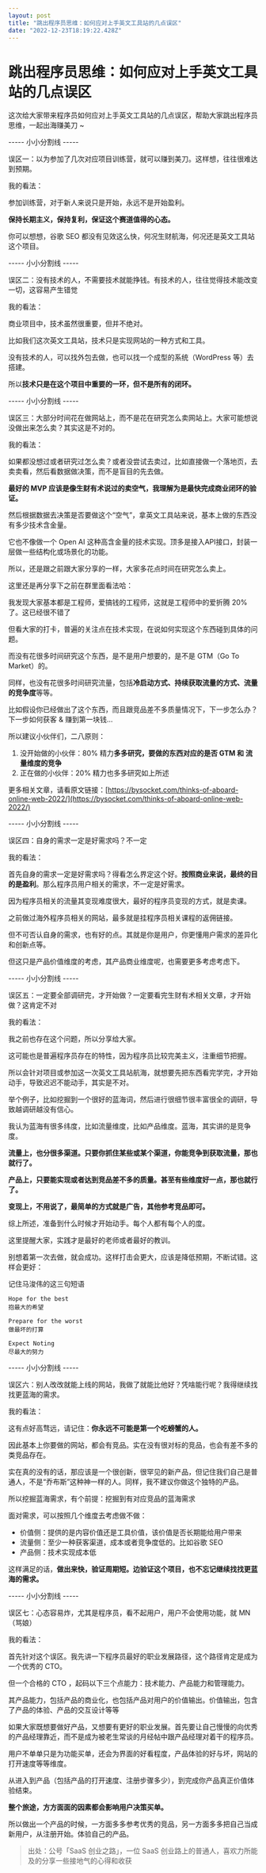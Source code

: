 ```yaml
---
layout: post
title: "跳出程序员思维：如何应对上手英文工具站的几点误区"
date: "2022-12-23T18:19:22.428Z"
---
```

跳出程序员思维：如何应对上手英文工具站的几点误区
========================

这次给大家带来程序员如何应对上手英文工具站的几点误区，帮助大家跳出程序员思维，一起出海赚美刀 ~

\----- 小小分割线 -----

误区一：以为参加了几次对应项目训练营，就可以赚到美刀。这样想，往往很难达到预期。

我的看法：

参加训练营，对于新人来说只是开始，永远不是开始盈利。

**保持长期主义，保持复利，保证这个赛道值得的心态。**

你可以想想，谷歌 SEO 都没有见效这么快，何况生财航海，何况还是英文工具站这个项目。

\----- 小小分割线 -----

误区二：没有技术的人，不需要技术就能挣钱。有技术的人，往往觉得技术能改变一切，这容易产生错觉

我的看法：

商业项目中，技术虽然很重要，但并不绝对。

比如我们这次英文工具站，技术只是实现网站的一种方式和工具。

没有技术的人，可以找外包去做，也可以找一个成型的系统（WordPress 等）去搭建。

所以**技术只是在这个项目中重要的一环，但不是所有的闭环。**

\----- 小小分割线 -----

误区三：大部分时间花在做网站上，而不是花在研究怎么卖网站上。大家可能想说没做出来怎么卖？其实这是不对的。

我的看法：

如果都没想过或者研究过怎么卖？或者没尝试去卖过，比如直接做一个落地页，去卖卖看，然后看数据做决策，而不是盲目的先去做。

**最好的 MVP 应该是像生财有术说过的卖空气，我理解为是最快完成商业闭环的验证。**

然后根据数据去决策是否要做这个“空气”，拿英文工具站来说，基本上做的东西没有多少技术含金量。

它也不像做一个 Open AI 这种高含金量的技术实现。顶多是接入API接口，封装一层做一些结构化或场景化的功能。

所以，还是跟之前跟大家分享的一样，大家多花点时间在研究怎么卖上。

这里还是再分享下之前在群里面看法哈：

我发现大家基本都是工程师，爱搞钱的工程师，这就是工程师中的爱折腾 20% 了。这已经很不错了

但看大家的打卡，普遍的关注点在技术实现，在说如何实现这个东西碰到具体的问题。

而没有花很多时间研究这个东西，是不是用户想要的，是不是 GTM（Go To Market）的。

同样，也没有花很多时间研究流量，包括**冷启动方式、持续获取流量的方式、流量的竞争度**等等。

比如假设你已经做出了这个东西，而且跟竞品差不多质量情况下，下一步怎么办？下一步如何获客 & 赚到第一块钱...

所以建议小伙伴们，二八原则：

1.  没开始做的小伙伴：80% 精力**多多研究，要做的东西对应的是否 GTM 和 流量维度的竞争**
2.  正在做的小伙伴：20% 精力也多多研究如上所述

更多相关文章，请看原文链接：[https://bysocket.com/thinks-of-aboard-online-web-2022/](https://bysocket.com/thinks-of-aboard-online-web-2022/)

\----- 小小分割线 -----

误区四：自身的需求一定是好需求吗？不一定

我的看法：

首先自身的需求一定是好需求吗？得看怎么界定这个好。**按照商业来说，最终的目的是盈利**。那么程序员用户相关的需求，不一定是好需求。

因为程序员相关的流量其变现难度很大，最好的程序员变现的方式，就是卖课。

之前做过海外程序员相关的网站，最多就是挂程序员相关课程的返佣链接。

但不可否认自身的需求，也有好的点。其就是你是用户，你更懂用户需求的差异化和创新点等。

但这只是产品价值维度的考虑，其产品商业维度呢，也需要更多考虑考虑下。

\----- 小小分割线 -----

误区五：一定要全部调研完，才开始做？一定要看完生财有术相关文章，才开始做？这肯定不对

我的看法：

我之前也存在这个问题，所以分享给大家。

这可能也是普遍程序员存在的特性，因为程序员比较完美主义，注重细节把握。

所以会针对项目或参加这一次英文工具站航海，就想要先把东西看完学完，才开始动手，导致迟迟不能动手，其实是不对。

举个例子，比如挖掘到一个很好的蓝海词，然后进行很细节很丰富很全的调研，导致越调研越没有信心。

我认为蓝海有很多纬度，比如流量维度，比如产品维度。蓝海，其实讲的是竞争度。

**流量上，也分很多渠道。只要你抓住某些或某个渠道，你能竞争到获取流量，那也就行了。**

**产品上，只要能实现或者达到竞品差不多的质量。甚至有些维度好一点，那也就行了。**

**变现上，不用说了，最简单的方式就是广告，其他参考竞品即可。**

综上所述，准备到什么时候才开始动手。每个人都有每个人的度。

这里提醒大家，实践才是最好的老师或者最好的教训。

别想着第一次去做，就会成功。这样打击会更大，应该是降低预期，不断试错。这样会更好：

记住马浚伟的这三句短语

    Hope for the best
    抱最大的希望
    
    Prepare for the worst
    做最坏的打算
    
    Expect Noting
    尽最大的努力
    

\----- 小小分割线 -----

误区六：别人改改就能上线的网站，我做了就能比他好？凭啥能行呢？我得继续找找更蓝海的需求。

我的看法：

这有点好高骛远，请记住：**你永远不可能是第一个吃螃蟹的人。**

因此基本上你要做的网站，都会有竞品。实在没有很对标的竞品，也会有差不多的类竞品存在。

实在真的没有的话，那应该是一个很创新，很罕见的新产品，但记住我们自己是普通人，不是“乔布斯”这种神一样的人。同样，我不建议你做这个独特的产品。

所以挖掘蓝海需求，有个前提：挖掘到有对应竞品的蓝海需求

面对需求，可以按照几个维度去考虑做不做：

*   价值侧：提供的是内容价值还是工具价值，该价值是否长期能给用户带来
*   流量侧：至少一种获客渠道，成本或者竞争度低的。比如谷歌 SEO
*   产品侧：技术实现成本低

这样满足的话，**做出来快，验证周期短。边验证这个项目，也不忘记继续找找更蓝海的需求。**

\----- 小小分割线 -----

误区七：心态容易炸，尤其是程序员，看不起用户，用户不会使用功能，就 MN（骂娘）

我的看法：

首先针对这个误区。我先讲一下程序员最好的职业发展路径，这个路径肯定是成为一个优秀的 CTO。

但一个合格的 CTO ，起码以下三个点能力：技术能力、产品能力和管理能力。

其产品能力，包括产品的商业化，也包括产品对用户的价值输出。价值输出，包含了产品的体验、产品的交互设计等等

如果大家既想要做好产品，又想要有更好的职业发展。首先要让自己慢慢的向优秀的产品经理靠近，而不是成为被老生常谈的月经帖中跟产品经理对着干的程序员。

用户不单单只是为功能买单，还会为界面的好看程度，产品体验的好与坏，网站的打开速度等等维度。

从进入到产品（包括产品的打开速度、注册步骤多少），到完成你产品真正价值体验结束。

**整个旅途，方方面面的因素都会影响用户决策买单。**

所以做出一个产品的时候，一方面多多参考优秀的竞品，另一方面多多把自己当成新用户，从注册开始。体验自己的产品。

> 出处：公号「SaaS 创业之路」，一位 SaaS 创业路上的普通人，喜欢力所能及的分享一些接地气的心得和收获